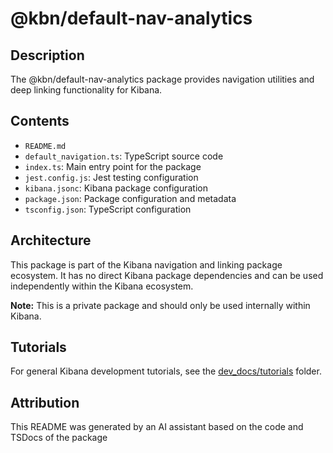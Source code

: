 # @kbn/default-nav-analytics

## Description
The @kbn/default-nav-analytics package provides navigation utilities and deep linking functionality for Kibana.

## Contents
- `README.md`
- `default_navigation.ts`: TypeScript source code
- `index.ts`: Main entry point for the package
- `jest.config.js`: Jest testing configuration
- `kibana.jsonc`: Kibana package configuration
- `package.json`: Package configuration and metadata
- `tsconfig.json`: TypeScript configuration

## Architecture

This package is part of the Kibana navigation and linking package ecosystem. It has no direct Kibana package dependencies and can be used independently within the Kibana ecosystem.

**Note:** This is a private package and should only be used internally within Kibana.
## Tutorials

For general Kibana development tutorials, see the [dev_docs/tutorials](./dev_docs/tutorials) folder.

## Attribution
This README was generated by an AI assistant based on the code and TSDocs of the package
